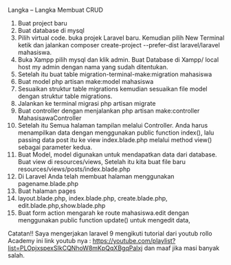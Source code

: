 Langka – Langka Membuat CRUD 
1.	Buat project baru
2.	Buat database di mysql 
3.	Pilih virtual code. buka projek Laravel baru. Kemudian  pilih New Terminal ketik dan jalankan composer create-project --prefer-dist laravel/laravel mahasiswa. 
4.	Buka Xampp pilih mysql dan klik admin.  Buat Database di Xampp/ local host my admin dengan nama yang sudah ditentukan.
5.	Setelah itu buat table migration-terminal-make:migration mahasiswa 
6.	Buat model php artisan make:model mahasiswa 
7.	Sesuaikan struktur table migrations kemudian sesuaikan file model dengan struktur table migrations.
8.	Jalankan ke terminal migrasi php artisan migrate 
9.	Buat controller dengan menjalankan php artisan make:controller MahasisawaController
10.	Setelah itu Semua halaman tampilan melalui Controller. Anda harus menampilkan data dengan menggunakan  public function index(), lalu passing data post itu ke view index.blade.php melalui method view() sebagai parameter kedua.
11.	 Buat Model, model digunakan untuk mendapatkan data dari database. Buat view di resources/views, Setelah itu kita buat file baru resources/views/posts/index.blade.php
12.	Di Laravel Anda telah membuat halaman menggunakan pagename.blade.php
13.	Buat halaman pages
14.	layout.blade.php, index.blade.php, create.blade.php, edit.blade.php,show.blade.php
15.	Buat form action mengarah ke route mahasiswa.edit dengan menggunakan public function update() untuk mengedit data,

Catatan!!
Saya mengerjakan laravel 9 mengikuti tutorial dari youtub rollo Academy ini link youtub nya : https://youtube.com/playlist?list=PLOpjxspexSIkCQNhoW8mKpQqXBgqPalxj dan maaf jika masi banyak salah. 
